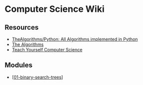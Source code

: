 Computer Science Wiki
===

Resources
---

- [TheAlgorithms/Python: All Algorithms implemented in Python][1]
- [The Algorithms][2]
- [Teach Yourself Computer Science][3]

<!-- Links -->
[1]: https://github.com/TheAlgorithms/Python
[2]: https://the-algorithms.com/
[3]: https://teachyourselfcs.com/

Modules
---

- [[01-binary-search-trees]]

[//begin]: # "Autogenerated link references for markdown compatibility"
[01-binary-search-trees]: 01-binary-search-trees.md "Binary Search Trees"
[//end]: # "Autogenerated link references"